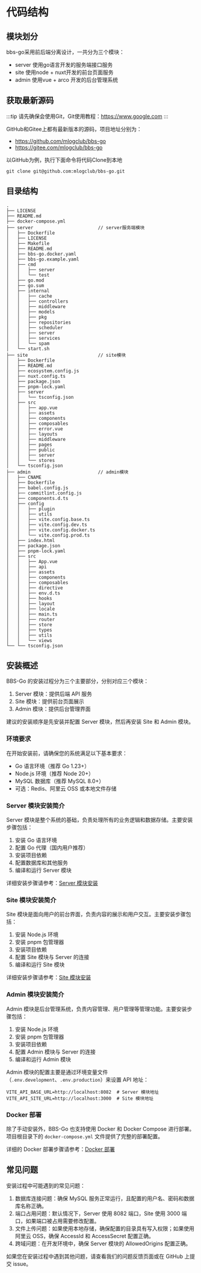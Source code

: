 # 代码结构

## 模块划分

bbs-go采用前后端分离设计，一共分为三个模块：

* server 使用go语言开发的服务端接口服务
* site 使用node + nuxt开发的前台页面服务
* admin 使用vue + arco 开发的后台管理系统

## 获取最新源码

:::tip
请先确保会使用Git，Git使用教程：https://www.google.com
:::

GitHub和Gitee上都有最新版本的源码，项目地址分别为：

* https://github.com/mlogclub/bbs-go
* https://gitee.com/mlogclub/bbs-go

以GitHub为例，执行下面命令将代码Clone到本地

```shell
git clone git@github.com:mlogclub/bbs-go.git
```

## 目录结构

```plain
.
├── LICENSE
├── README.md
├── docker-compose.yml
├── server                        // server服务端模块
│   ├── Dockerfile
│   ├── LICENSE
│   ├── Makefile
│   ├── README.md
│   ├── bbs-go.docker.yaml
│   ├── bbs-go.example.yaml
│   ├── cmd
│   │   ├── server
│   │   └── test
│   ├── go.mod
│   ├── go.sum
│   ├── internal
│   │   ├── cache
│   │   ├── controllers
│   │   ├── middleware
│   │   ├── models
│   │   ├── pkg
│   │   ├── repositories
│   │   ├── scheduler
│   │   ├── server
│   │   ├── services
│   │   └── spam
│   └── start.sh
├── site                          // site模块
│   ├── Dockerfile
│   ├── README.md
│   ├── ecosystem.config.js
│   ├── nuxt.config.ts
│   ├── package.json
│   ├── pnpm-lock.yaml
│   ├── server
│   │   └── tsconfig.json
│   ├── src
│   │   ├── app.vue
│   │   ├── assets
│   │   ├── components
│   │   ├── composables
│   │   ├── error.vue
│   │   ├── layouts
│   │   ├── middleware
│   │   ├── pages
│   │   ├── public
│   │   ├── server
│   │   └── stores
│   └── tsconfig.json
├── admin                         // admin模块
│   ├── CNAME
│   ├── Dockerfile
│   ├── babel.config.js
│   ├── commitlint.config.js
│   ├── components.d.ts
│   ├── config
│   │   ├── plugin
│   │   ├── utils
│   │   ├── vite.config.base.ts
│   │   ├── vite.config.dev.ts
│   │   ├── vite.config.docker.ts
│   │   └── vite.config.prod.ts
│   ├── index.html
│   ├── package.json
│   ├── pnpm-lock.yaml
│   ├── src
│   │   ├── App.vue
│   │   ├── api
│   │   ├── assets
│   │   ├── components
│   │   ├── composables
│   │   ├── directive
│   │   ├── env.d.ts
│   │   ├── hooks
│   │   ├── layout
│   │   ├── locale
│   │   ├── main.ts
│   │   ├── router
│   │   ├── store
│   │   ├── types
│   │   ├── utils
│   │   └── views
└── └── tsconfig.json

```

## 安装概述

BBS-Go 的安装过程分为三个主要部分，分别对应三个模块：

1. Server 模块：提供后端 API 服务
2. Site 模块：提供前台页面展示
3. Admin 模块：提供后台管理界面

建议的安装顺序是先安装并配置 Server 模块，然后再安装 Site 和 Admin 模块。

### 环境要求

在开始安装前，请确保您的系统满足以下基本要求：

* Go 语言环境（推荐 Go 1.23+）
* Node.js 环境（推荐 Node 20+）
* MySQL 数据库（推荐 MySQL 8.0+）
* 可选：Redis、阿里云 OSS 或本地文件存储

### Server 模块安装简介

Server 模块是整个系统的基础，负责处理所有的业务逻辑和数据存储。主要安装步骤包括：

1. 安装 Go 语言环境
2. 配置 Go 代理（国内用户推荐）
3. 安装项目依赖
4. 配置数据库和其他服务
5. 编译和运行 Server 模块

详细安装步骤请参考：[Server 模块安装](./server/install-go.html)

### Site 模块安装简介

Site 模块是面向用户的前台界面，负责内容的展示和用户交互。主要安装步骤包括：

1. 安装 Node.js 环境
2. 安装 pnpm 包管理器
3. 安装项目依赖
4. 配置 Site 模块与 Server 的连接
5. 编译和运行 Site 模块

详细安装步骤请参考：[Site 模块安装](./site/install-node.html)

### Admin 模块安装简介

Admin 模块是后台管理系统，负责内容管理、用户管理等管理功能。主要安装步骤包括：

1. 安装 Node.js 环境
2. 安装 pnpm 包管理器
3. 安装项目依赖
4. 配置 Admin 模块与 Server 的连接
5. 编译和运行 Admin 模块

Admin 模块的配置主要是通过环境变量文件（`.env.development`、`.env.production`）来设置 API 地址：

```
VITE_API_BASE_URL=http://localhost:8082  # Server 模块地址
VITE_API_SITE_URL=http://localhost:3000  # Site 模块地址
```

### Docker 部署

除了手动安装外，BBS-Go 也支持使用 Docker 和 Docker Compose 进行部署。项目根目录下的 `docker-compose.yml` 文件提供了完整的部署配置。

详细的 Docker 部署步骤请参考：[Docker 部署](../docker.md)

## 常见问题

安装过程中可能遇到的常见问题：

1. 数据库连接问题：确保 MySQL 服务正常运行，且配置的用户名、密码和数据库名称正确。
2. 端口占用问题：默认情况下，Server 使用 8082 端口，Site 使用 3000 端口，如果端口被占用需要修改配置。
3. 文件上传问题：如果使用本地存储，确保配置的目录具有写入权限；如果使用阿里云 OSS，确保 AccessId 和 AccessSecret 配置正确。
4. 跨域问题：在开发环境中，确保 Server 模块的 AllowedOrigins 配置正确。

如果您在安装过程中遇到其他问题，请查看我们的问题反馈页面或在 GitHub 上提交 issue。
